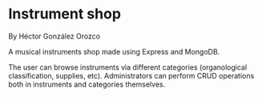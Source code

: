 # Instrument shop
By Héctor González Orozco

A musical instruments shop made using Express and MongoDB.

The user can browse instruments via different categories (organological classification, supplies, etc). Administrators can perform CRUD operations both in instruments and categories themselves.
